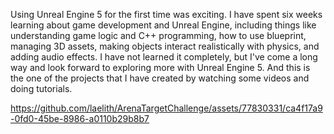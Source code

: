 Using Unreal Engine 5 for the first time was exciting. I have spent six weeks learning about game development and Unreal Engine, including things like understanding game logic and C++ programming, how to use blueprint, managing 3D assets, making objects interact realistically with physics, and adding audio effects. I have not learned it completely, but I've come a long way and look forward to exploring more with Unreal Engine 5. And this is the one of the projects that I have created by watching some videos and doing tutorials.






https://github.com/laelith/ArenaTargetChallenge/assets/77830331/ca4f17a9-0fd0-45be-8986-a0110b29b8b7

